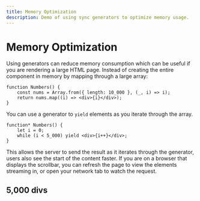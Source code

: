 ```yaml
---
title: Memory Optimization
description: Demo of using sync generators to optimize memory usage.
---
```


# Memory Optimization

Using generators can reduce memory consumption which can be useful if you are rendering a large HTML page. Instead of creating the entire component in memory by mapping through a large array:

```tsx
function Numbers() {
	const nums = Array.from({ length: 10_000 }, (_, i) => i);
	return nums.map((i) => <div>{i}</div>);
}
```

You can use a generator to `yield` elements as you iterate through the array.

```tsx
function* Numbers() {
	let i = 0;
	while (i < 5_000) yield <div>{i++}</div>;
}
```

This allows the server to send the result as it iterates through the generator, users also see the start of the content faster. If you are on a browser that displays the scrollbar, you can refresh the page to view the elements streaming in, or open your network tab to watch the request.

## 5,000 divs
